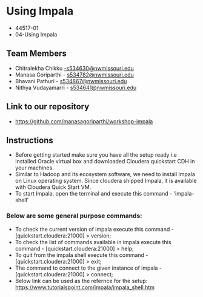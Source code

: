 # Using Impala
- 44517-01
- 04-Using Impala

## Team Members
- Chitralekha Chikku -s534630@nwmissouri.edu
- Manasa Goriparthi - s534782@nwmissouri.edu
- Bhavani Pathuri - s534867@nwmissouri.edu
- Nithya Vudayamarri - s534641@nwmissouri.edu

## Link to our repository
- https://github.com/manasagoriparthi/workshop-impala

## Instructions
- Before getting started make sure you have all the setup ready i.e installed Oracle virtual box and downloaded Cloudera quickstart CDH   in your machines.
- Similar to Hadoop and its ecosystem software, we need to install Impala on Linux operating system. Since cloudera shipped Impala, it     is available with Cloudera Quick Start VM.
- To start Impala, open the terminal and execute this command - 'impala-shell' 
### Below are some general purpose commands:
- To check the current version of impala execute this command - [quickstart.cloudera:21000] > version;
- To check the list of commands available in impala execute this command - [quickstart.cloudera:21000] > help;
- To quit from the impala shell execute this command - [quickstart.cloudera:21000] > exit; 
- The command to connect to the given instance of impala - [quickstart.cloudera:21000] > connect; 
- Below link can be used as the refernce for the setup:
  https://www.tutorialspoint.com/impala/impala_shell.htm
  
  




